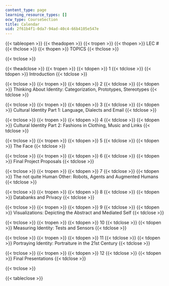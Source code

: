 ```yaml
---
content_type: page
learning_resource_types: []
ocw_type: CourseSection
title: Calendar
uid: 2f61b4f1-0da7-94ad-40c4-66b4105e547e
---
```


{{< tableopen >}}
{{< theadopen >}}
{{< tropen >}}
{{< thopen >}}
LEC #
{{< thclose >}}
{{< thopen >}}
TOPICS
{{< thclose >}}

{{< trclose >}}

{{< theadclose >}}
{{< tropen >}}
{{< tdopen >}}
1
{{< tdclose >}}
{{< tdopen >}}
Introduction
{{< tdclose >}}

{{< trclose >}}
{{< tropen >}}
{{< tdopen >}}
2
{{< tdclose >}}
{{< tdopen >}}
Thinking About Identity: Categorization, Prototypes, Stereotypes
{{< tdclose >}}

{{< trclose >}}
{{< tropen >}}
{{< tdopen >}}
3
{{< tdclose >}}
{{< tdopen >}}
Cultural Identity Part 1: Language, Dialects and Email
{{< tdclose >}}

{{< trclose >}}
{{< tropen >}}
{{< tdopen >}}
4
{{< tdclose >}}
{{< tdopen >}}
Cultural Identity Part 2: Fashions in Clothing, Music and Links
{{< tdclose >}}

{{< trclose >}}
{{< tropen >}}
{{< tdopen >}}
5
{{< tdclose >}}
{{< tdopen >}}
The Face
{{< tdclose >}}

{{< trclose >}}
{{< tropen >}}
{{< tdopen >}}
6
{{< tdclose >}}
{{< tdopen >}}
Final Project Proposals
{{< tdclose >}}

{{< trclose >}}
{{< tropen >}}
{{< tdopen >}}
7
{{< tdclose >}}
{{< tdopen >}}
The not quite Human Other: Robots, Agents and Augmented Humans
{{< tdclose >}}

{{< trclose >}}
{{< tropen >}}
{{< tdopen >}}
8
{{< tdclose >}}
{{< tdopen >}}
Databanks and Privacy
{{< tdclose >}}

{{< trclose >}}
{{< tropen >}}
{{< tdopen >}}
9
{{< tdclose >}}
{{< tdopen >}}
Visualizations: Depicting the Abstract and Mediated Self
{{< tdclose >}}

{{< trclose >}}
{{< tropen >}}
{{< tdopen >}}
10
{{< tdclose >}}
{{< tdopen >}}
Measuring Identity: Tests and Sensors
{{< tdclose >}}

{{< trclose >}}
{{< tropen >}}
{{< tdopen >}}
11
{{< tdclose >}}
{{< tdopen >}}
Portraying Identity: Portraiture in the 21st Century
{{< tdclose >}}

{{< trclose >}}
{{< tropen >}}
{{< tdopen >}}
12
{{< tdclose >}}
{{< tdopen >}}
Final Presentations
{{< tdclose >}}

{{< trclose >}}

{{< tableclose >}}